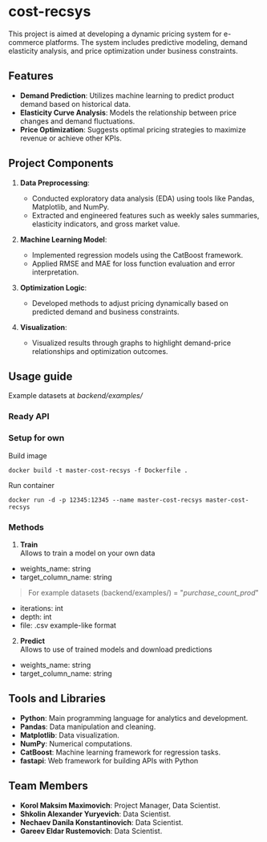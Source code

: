 # cost-recsys

This project is aimed at developing a dynamic pricing system for e-commerce platforms. The system includes predictive modeling, demand elasticity analysis, and price optimization under business constraints. 

## Features
- **Demand Prediction**: Utilizes machine learning to predict product demand based on historical data.
- **Elasticity Curve Analysis**: Models the relationship between price changes and demand fluctuations.
- **Price Optimization**: Suggests optimal pricing strategies to maximize revenue or achieve other KPIs.

## Project Components
1. **Data Preprocessing**: 
   - Conducted exploratory data analysis (EDA) using tools like Pandas, Matplotlib, and NumPy.
   - Extracted and engineered features such as weekly sales summaries, elasticity indicators, and gross market value.

2. **Machine Learning Model**:
   - Implemented regression models using the CatBoost framework.
   - Applied RMSE and MAE for loss function evaluation and error interpretation.

3. **Optimization Logic**:
   - Developed methods to adjust pricing dynamically based on predicted demand and business constraints.

4. **Visualization**:
   - Visualized results through graphs to highlight demand-price relationships and optimization outcomes.

## Usage guide
Example datasets at _backend/examples/_  
### Ready API
### Setup for own
Build image
```commandline
docker build -t master-cost-recsys -f Dockerfile .
```
Run container
```commandline
docker run -d -p 12345:12345 --name master-cost-recsys master-cost-recsys
```
### Methods
1. **Train**  
Allows to train a model on your own data  
 - weights_name: string  
 - target_column_name: string  
> For example datasets (backend/examples/) = "_purchase_count_prod_"

 - iterations: int
 - depth: int
 - file: .csv example-like format

2. **Predict**  
Allows to use of trained models and download predictions
 - weights_name: string
 - target_column_name: string

## Tools and Libraries
- **Python**: Main programming language for analytics and development.
- **Pandas**: Data manipulation and cleaning.
- **Matplotlib**: Data visualization.
- **NumPy**: Numerical computations.
- **CatBoost**: Machine learning framework for regression tasks.
- **fastapi**: Web framework for building APIs with Python

## Team Members
- **Korol Maksim Maximovich**: Project Manager, Data Scientist.
- **Shkolin Alexander Yuryevich**: Data Scientist.
- **Nechaev Danila Konstantinovich**: Data Scientist.
- **Gareev Eldar Rustemovich**: Data Scientist.
